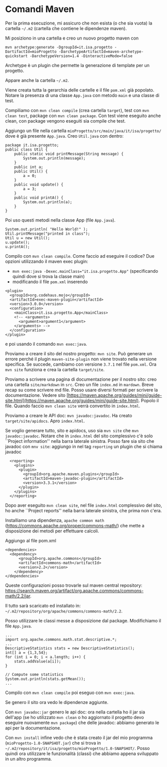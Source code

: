 # Comandi Maven
Per la prima esecuzione, mi assicuro che non esista (o che sia vuota) la cartella `~/.m2` (cartella che contiene le dipendenze maven).

Mi posiziono in una cartella e creo un nuovo progetto maven con
```
mvn archetype:generate -DgroupId=it.isa.progetto -DartifactId=mioProgetto -DarchetypeArtifactId=maven-archetype-quickstart -DarchetypeVersion=1.4 -DinteractiveMode=false
```
Archetype è un plugin che permette la generazione di template per un progetto.

Appare anche la cartella `~/.m2`.

Viene creata tutta la gerarchia delle cartelle e il file `pom.xml` già popolato.
Notare la presenza di una classe `App.java` con metodo `main` e una classe di test.

Compiliamo con `mvn clean compile` (crea cartella `target`), test con `mvn clean test`, package con `mvn clean package`.
Con test viene eseguito anche clean, con package vengono eseguiti sia compile che test.

Aggiungo un file nella cartella `mioProgetto/src/main/java/it/isa/progetto/` dove è già presente `App.java`.
Creo `Util.java` con dentro:

```
package it.isa.progetto;
public class Util {
    public static void printMessage(String message) {
        System.out.println(message);
    }
    public int a;
    public Util() {
        a = 0;
    }
    public void update() {
        a = 3;
    }
    public void printA() {
        System.out.println(a);
    }
}
``` 

Poi uso questi metodi nella classe App (file `App.java`).
```
System.out.println( "Hello World!" );
Util.printMessage("printed in class");
Util u = new Util();
u.update();
u.printA();
``` 

Compilo con `mvn clean compile`.
Come faccio ad eseguire il codice? 
Due opzioni utilizzando il maven exec plugin:
- `mvn exec:java -Dexec.mainClass="it.isa.progetto.App"` (specificando quindi dove si trova la classe main)
- modificando il file `pom.xml` inserendo 
```
<plugin>
  <groupId>org.codehaus.mojo</groupId>
  <artifactId>exec-maven-plugin</artifactId>
  <version>3.0.0</version>
  <configuration>
    <mainClass>it.isa.progetto.App</mainClass>
    <!-- <arguments>
      <argument>argument1</argument>
    </arguments> -->
  </configuration>
</plugin>
```
e poi usando il comando `mvn exec:java`.

Proviamo a creare il sito del nostro progetto: `mvn site`.
Può generare un errore perché il plugin `maven-site-plugin` non viene trovato nella versione specifica.
Se succede, cambiamo con versione `3.7.1` nel file `pom.xml`.
Ora `mvn site` funziona e crea la cartella `target/site`.

Proviamo a scrivere una pagina di documentazione per il nostro sito: creo una cartella `site/markdown` in `src`.
Creo un file `index.md` in `mardown`.
Breve recap su come scrivere md file.
Posso usare diversi formati per scrivere la documentazione.
Vedere sito [https://maven.apache.org/guides/mini/guide-site.html](https://maven.apache.org/guides/mini/guide-site.html).
Popolo il file.
Quando faccio `mvn clean site` verrà convertito in `index.html`.

Proviamo a creare le API doc: `mvn javadoc:javadoc`.
Ha creato `target/site/apidocs`. 
Apro `index.html`.

Se voglio generare tutto, sito e apidocs, uso sia `mvn site` che `mvn javadoc:javadoc`.
Notare che in `index.html` del sito complessivo c'è solo ``Project information'' nella barra laterale sinistra.
Posso fare sia sito che javadoc con `mnv site`: aggiungo in nel tag `reporting` un plugin che si chiama javadoc
```
  <reporting>
    <plugins>
      <plugin>
        <groupId>org.apache.maven.plugins</groupId>
        <artifactId>maven-javadoc-plugin</artifactId>
        <version>3.3.1</version>
      </plugin>
    </plugins>
  </reporting>
```
Dopo aver eseguito `mvn clean site`, nel file `index.html` complessivo del sito, ho anche ``Project reports'' nella barra laterale sinistra, che prima non c'era.

Installiamo una dipendenza, `apache common math` (https://commons.apache.org/proper/commons-math/) che mette a disposizione dei metodi per effettuare calcoli.

Aggiungo al file pom.xml
```
<dependencies>
  <dependency>
      <groupId>org.apache.commons</groupId>
      <artifactId>commons-math</artifactId>
      <version>2.2</version>
    </dependency>
</dependencies>
```
Queste configurazioni posso trovarle sul maven central repository: https://search.maven.org/artifact/org.apache.commons/commons-math/2.2/jar.

Il tutto sarà scaricato ed installato in: `~/.m2/repository/org/apache/commons/commons-math/2.2`.

Posso utilizzare le classi messe a disposizione dal package.
Modifichiamo il file `App.java`.
```
...
import org.apache.commons.math.stat.descriptive.*;
...
DescriptiveStatistics stats = new DescriptiveStatistics();
int[] a = {1,3,54};
for (int i = 0; i < a.length; i++) {
    stats.addValue(a[i]);
}

// Compute some statistics
System.out.println(stats.getMean());
...
```

Compilo con `mvn clean compile` poi eseguo con `mvn exec:java`.

Se genero il sito ora vedo le dipendenze aggiunte.

Con `mvn javadoc:jar` genero le api doc: ora nella cartella ho il jar sia dell'app (se ho utilizzato `mvn clean` o ho aggiornato il progetto devo eseguire nuovamente `mvn package`) che delle javadoc: abbiamo generato le api per la documentazione.

Con `mvn install` infine vedo che è stata creato il jar del mio programma (`mioProgetto-1.0-SNAPSHOT.jar`) che si trova in `~/.m2/repository/it/isa/progetto/mioProgetto/1.0-SNAPSHOT/`.
Posso quindi ora utilizzare le funzionalità (classi) che abbiamo appena sviluppato in un altro programma.